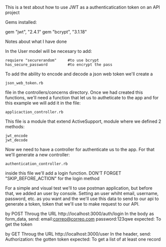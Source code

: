 This is a test about how to use JWT as a authenticatication token on an API project

Gems installed:

gem "jwt", "2.4.1"
gem "bcrypt", "3.1.18"


Notes about what I have done

In the User model will be necesary to add:

    requiere "securerandom"     #to use bcrypt
    has_secure_password         #to encrypt the pass

To add the ability to encode and decode a json web token we'll create a 

    json_web_token.rb

file in the controllers/concerns directory. Once we had created this functions, we'll need a function that let us to autheticate to the app and for this example we will add it in the file: 

    applicaction_controller.rb 

This file is a module that extend ActiveSupport, module where we defined 2 methods:

    jwt_encode
    jwt_decode

Now we need to have a controller for authenticate us to the app. For that we'll generate a new controller: 

    authentication_controller.rb

inside this file we'll add a login function. DON'T FORGET "SKIP_BEFORE_ACTION" for the login method


For a simple and visual test we'll to use postman application, but before that, we added an user by console. Setting an user whiht email, username, password, etc. as you want and the we'll use this data to send to our api to generate a token, token that we'll use to make request to our API.

by POST 
Throug the URL http://localhost:3000/auth/login 
In the body as form_data, send:
    email:correo@correo.com
    password:123qwe
expected:
    To get the token

by GET
Throug the URL http://localhost:3000/user
In the header, send:
    Authorization: the gotten token
expected:
    To get a list of at least one record